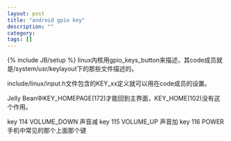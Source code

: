 ```yaml
---
layout: post
title: "android gpio key"
description: ""
category: 
tags: []
---
```

{% include JB/setup %}
linux内核用gpio_keys_button来描述，其code成员就是/system/usr/keylayout下的那些文件描述的。

include/linux/input.h文件包含的KEY_xx定义就可以用在code成员的设置。

Jelly Bean中KEY_HOMEPAGE(172)才能回到主界面，KEY_HOME(102)没有这个作用。

key 114   VOLUME_DOWN	声音减
key 115   VOLUME_UP	声音加
key 116   POWER		手机中常见的那个上面那个键

